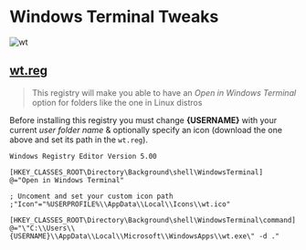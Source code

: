 # Windows Terminal Tweaks
![wt](https://raw.githubusercontent.com/microsoft/terminal/master/res/terminal.ico)
## [wt.reg](https://github.com/MERZAK-X/wt/blob/master/wt.reg)
> This registry will make you able to have an _Open in Windows Terminal_ option for folders like the one in Linux distros

Before installing this registry you must change **{USERNAME}** with your current _user folder name_ & optionally specify an icon (download the one above and set its path in the `wt.reg`).

``` reg
Windows Registry Editor Version 5.00

[HKEY_CLASSES_ROOT\Directory\Background\shell\WindowsTerminal]
@="Open in Windows Terminal"

; Uncoment and set your custom icon path
;"Icon"="%USERPROFILE%\\AppData\\Local\\Icons\\wt.ico"

[HKEY_CLASSES_ROOT\Directory\Background\shell\WindowsTerminal\command]
@="\"C:\\Users\\{USERNAME}\\AppData\\Local\\Microsoft\\WindowsApps\\wt.exe\" -d ."

```
